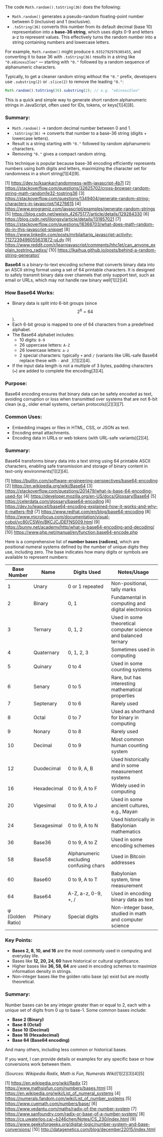The code `Math.random().toString(36)` does the following:

- `Math.random()` generates a pseudo-random floating-point number between 0 (inclusive) and 1 (exclusive).
- `.toString(36)` converts this number from its default decimal (base 10) representation into a **base-36 string**, which
  uses digits 0-9 and letters a-z to represent values. This effectively turns the random number into a string containing
  numbers and lowercase letters.

For example, `Math.random()` might produce `0.9352792976305455`, and converting it to base 36 with `.toString(36)` results in
a string like `"0.e8inoxu3leo"` — starting with `"0."` followed by a random sequence of alphanumeric characters.

Typically, to get a cleaner random string without the `"0."` prefix, developers use `.substring(2)` or `.slice(2)` to remove
the leading `"0."`:

```js
Math.random().toString(36).substring(2); // e.g. "e8inoxu3leo"
```

This is a quick and simple way to generate short random alphanumeric strings in JavaScript, often used for IDs, tokens, or
keys[1][4][8].

### Summary:

- `Math.random()` → random decimal number between 0 and 1.
- `.toString(36)` → converts that number to a base-36 string (digits + lowercase letters).
- Result is a string starting with `"0."` followed by random alphanumeric characters.
- Removing `"0."` gives a compact random string.

This technique is popular because base-36 encoding efficiently represents numbers using both digits and letters, maximizing
the character set for randomness in a short string[1][4][9].

[1] https://dev.to/ksankar/randomness-with-javascript-4b7l [2]
https://stackoverflow.com/questions/32625702/cross-browser-random-string-math-random1e32-tostring36 [3]
https://stackoverflow.com/questions/1349404/generate-random-string-characters-in-javascript/14276615 [4]
https://www.programiz.com/javascript/examples/generate-random-strings [5]
https://blog.csdn.net/weixin_42675177/article/details/129284330 [6] https://blog.csdn.net/lilongsy/article/details/131857021
[7] https://stackoverflow.com/questions/18368703/what-does-math-random-do-in-this-javascript-snippet [8]
https://www.linkedin.com/posts/mrbilaltariq_javascript-activity-7127239496055631872-uLdy [9]
https://www.reddit.com/r/learnjavascript/comments/hhc1et/can_anyone_explain_tostring_radixs/ [10]
https://lkaihua.github.io/posts/behind-a-random-string-generator/

**Base64** is a binary-to-text encoding scheme that converts binary data into an ASCII string format using a set of 64
printable characters. It is designed to safely transmit binary data over channels that only support text, such as email or
URLs, which may not handle raw binary well[1][2][4].

### How Base64 Works:

- Binary data is split into 6-bit groups (since $$2^6 = 64$$).
- Each 6-bit group is mapped to one of 64 characters from a predefined alphabet.
- The Base64 alphabet includes:
  - 10 digits: `0-9`
  - 26 uppercase letters: `A-Z`
  - 26 lowercase letters: `a-z`
  - 2 special characters: typically `+` and `/` (variants like URL-safe Base64 replace these with `-` and `_`)[1][2][4].
- If the input data length is not a multiple of 3 bytes, padding characters (`=`) are added to complete the encoding[3][4].

### Purpose:

Base64 encoding ensures that binary data can be safely encoded as text, avoiding corruption or loss when transmitted over
systems that are not 8-bit clean (e.g., older email systems, certain protocols)[2][3][7].

### Common Uses:

- Embedding images or files in HTML, CSS, or JSON as text.
- Encoding email attachments.
- Encoding data in URLs or web tokens (with URL-safe variants)[2][4].

### Summary:

Base64 transforms binary data into a text string using 64 printable ASCII characters, enabling safe transmission and storage
of binary content in text-only environments[1][2][4].

[1] https://builtin.com/software-engineering-perspectives/base64-encoding [2] https://en.wikipedia.org/wiki/Base64 [3]
https://stackoverflow.com/questions/201479/what-is-base-64-encoding-used-for [4]
https://developer.mozilla.org/en-US/docs/Glossary/Base64 [5] https://celerdata.com/glossary/base64-encoding [6]
https://dev.to/leapcell/base64-encoding-explained-how-it-works-and-why-it-matters-fh9 [7]
https://www.redhat.com/en/blog/base64-encoding [8]
https://www.microfocus.com/documentation/visual-cobol/vc80/CSWin/BKCJCJDEFNS009.html [9]
https://bunny.net/academy/http/what-is-base64-encoding-and-decoding/ [10]
https://www.php.net/manual/en/function.base64-encode.php

Here is a comprehensive list of **number bases (radices)**, which are positional numeral systems defined by the number of
unique digits they use, including zero. The base indicates how many digits or symbols are available to represent numbers:

| Base Number      | Name        | Digits Used                            | Notes/Usage                                                    |
| ---------------- | ----------- | -------------------------------------- | -------------------------------------------------------------- |
| 1                | Unary       | 0 or 1 repeated                        | Non-positional, tally marks                                    |
| 2                | Binary      | 0, 1                                   | Fundamental in computing and digital electronics               |
| 3                | Ternary     | 0, 1, 2                                | Used in some theoretical computer science and balanced ternary |
| 4                | Quaternary  | 0, 1, 2, 3                             | Sometimes used in computing                                    |
| 5                | Quinary     | 0 to 4                                 | Used in some counting systems                                  |
| 6                | Senary      | 0 to 5                                 | Rare, but has interesting mathematical properties              |
| 7                | Septenary   | 0 to 6                                 | Rarely used                                                    |
| 8                | Octal       | 0 to 7                                 | Used as shorthand for binary in computing                      |
| 9                | Nonary      | 0 to 8                                 | Rarely used                                                    |
| 10               | Decimal     | 0 to 9                                 | Most common human counting system                              |
| 12               | Duodecimal  | 0 to 9, A, B                           | Used historically and in some measurement systems              |
| 16               | Hexadecimal | 0 to 9, A to F                         | Widely used in computing                                       |
| 20               | Vigesimal   | 0 to 9, A to J                         | Used in some ancient cultures, e.g., Mayan                     |
| 24               | Sexagesimal | 0 to 9, A to N                         | Used historically in Babylonian mathematics                    |
| 36               | Base36      | 0 to 9, A to Z                         | Used in some encoding schemes                                  |
| 58               | Base58      | Alphanumeric excluding confusing chars | Used in Bitcoin addresses                                      |
| 60               | Base60      | 0 to 9, A to T                         | Babylonian system, time measurement                            |
| 64               | Base64      | A-Z, a-z, 0-9, +, /                    | Used in encoding binary data as text                           |
| φ (Golden Ratio) | Phinary     | Special digits                         | Non-integer base, studied in math and computer science         |

### Key Points:

- **Bases 2, 8, 10, and 16** are the most commonly used in computing and everyday life.
- Bases like **12, 20, 24, 60** have historical or cultural significance.
- Higher bases like **36, 58, 64** are used in encoding schemes to maximize information density in strings.
- Non-integer bases like the golden ratio base (φ) exist but are mostly theoretical.

### Summary:

Number bases can be any integer greater than or equal to 2, each with a unique set of digits from 0 up to base-1. Some common
bases include:

- **Base 2 (Binary)**
- **Base 8 (Octal)**
- **Base 10 (Decimal)**
- **Base 16 (Hexadecimal)**
- **Base 64 (Base64 encoding)**

And many others, including less common or historical bases.

If you want, I can provide details or examples for any specific base or how conversions work between them.

_(Sources: Wikipedia Radix, Math is Fun, Numerals Wiki)_[1][2][3][4][5]

[1] https://en.wikipedia.org/wiki/Radix [2] https://www.mathsisfun.com/numbers/bases.html [3]
https://en.wikipedia.org/wiki/List_of_numeral_systems [4] https://numerals.fandom.com/wiki/List_of_number_systems [5]
https://www.cuemath.com/numbers/base/ [6] https://www.vedantu.com/maths/radix-of-the-number-system [7]
https://www.sanfoundry.com/radix-or-base-of-a-number-system/ [8] https://cs.uwaterloo.ca/~b246chen/Notes/CS_230/index.html
[9] https://www.geeksforgeeks.org/digital-logic/number-system-and-base-conversions/ [10]
http://datagenetics.com/blog/december22015/index.html
